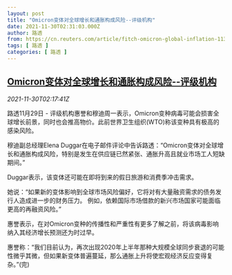 ```yaml
---
layout: post
title: "Omicron变体对全球增长和通胀构成风险--评级机构"
date: 2021-11-30T02:31:03.000Z
author: 路透
from: https://cn.reuters.com/article/fitch-omicron-global-inflation-1130-idCNKBS2IF055
tags: [ 路透 ]
categories: [ 路透 ]
---
```

<!--1638239463000-->
[Omicron变体对全球增长和通胀构成风险--评级机构](https://cn.reuters.com/article/fitch-omicron-global-inflation-1130-idCNKBS2IF055)
------

<div>
<div><i>2021-11-30T02:17:41Z</i></div><p>路透11月29日 - 评级机构惠誉和穆迪周一表示，Omicron变种病毒可能会损害全球增长前景，同时也会推高物价。此前世界卫生组织(WTO)称该变种具有极高的感染风险。</p><p>穆迪副总经理Elena Duggar在电子邮件评论中告诉路透：“Omicron变体对全球增长和通胀构成风险，特别是发生在供应链已然紧张、通胀升高且就业市场工人短缺期间。”</p><p>Duggar表示，该变体还可能在即将到来的假日旅游和消费季冲击需求。</p><p>她说：“如果新的变体影响到全球市场风险偏好，它将对有大量融资需求的债务发行人造成进一步的财务压力。 例如，依赖国际市场借款的新兴市场国家可能面临更高的再融资风险。”</p><p>惠誉表示，在对Omicron变种的传播性和严重性有更多了解之前，将该病毒影响纳入其经济增长预测还为时过早。</p><p>惠誉称：“我们目前认为，再次出现2020年上半年那种大规模全球同步衰退的可能性微乎其微，但如果新变体普遍蔓延，那么通胀上升将使宏观经济反应变得复杂。”(完)</p>
</div>
